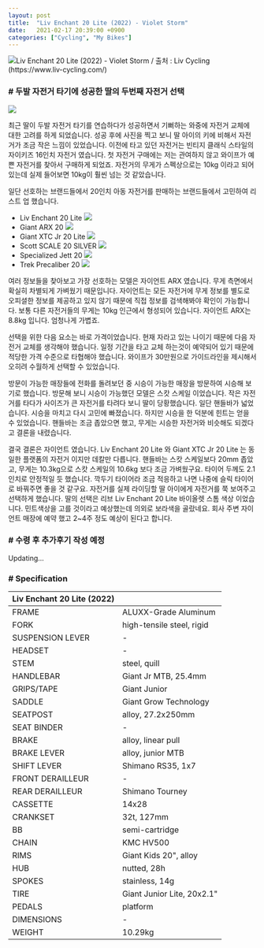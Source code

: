 ```yaml
---
layout: post
title:  "Liv Enchant 20 Lite (2022) - Violet Storm"
date:   2021-02-17 20:39:00 +0900
categories: ["Cycling", "My Bikes"]
---
```

![Liv Enchant 20 Lite (2022) - Violet Storm / 출처 : Liv Cycling (https://www.liv-cycling.com/)](https://img1.daumcdn.net/thumb/R1280x0/?scode=mtistory2&fname=https%3A%2F%2Fblog.kakaocdn.net%2Fdn%2Fdu29R2%2FbtrA33UXxVg%2FfHvXGgE927lRfB0dgv6D10%2Fimg.png)

### # 두발 자전거 타기에 성공한 딸의 두번째 자전거 선택

![](https://img1.daumcdn.net/thumb/R1280x0/?scode=mtistory2&fname=https%3A%2F%2Fblog.kakaocdn.net%2Fdn%2FcryPcv%2FbtrA3tfj756%2FZ2gkjzd0NlJCTYbFxG2kK0%2Fimg.png)

최근 딸이 두발 자전거 타기를 연습하다가 성공하면서 기뻐하는 와중에 자전거 교체에 대한 고려를 하게 되었습니다.
성공 후에 사진을 찍고 보니 딸 아이의 키에 비해서 자전거가 조금 작은 느낌이 있었습니다.
이전에 타고 있던 자전거는 빈티지 클래식 스타일의 자이키즈 16인치 자전거 였습니다.
첫 자전거 구매에는 저는 관여하지 않고 와이프가 예쁜 자전거를 찾아서 구매하게 되었죠.
자전거의 무게가 스펙상으로는 10kg 이라고 되어 있는데 실제 들어보면 10kg이 훨씬 넘는 것 같았습니다.



일단 선호하는 브랜드들에서 20인치 아동 자전거를 판매하는 브랜드들에서 고민하여 리스트 업 했습니다.

* Liv Enchant 20 Lite
![](https://img1.daumcdn.net/thumb/R1280x0/?scode=mtistory2&fname=https%3A%2F%2Fblog.kakaocdn.net%2Fdn%2FcrocdA%2FbtrA54ZH4XD%2FvRiDjhE6FeDNJev7bgm1jK%2Fimg.png)
* Giant ARX 20
![](https://img1.daumcdn.net/thumb/R1280x0/?scode=mtistory2&fname=https%3A%2F%2Fblog.kakaocdn.net%2Fdn%2Fd8o2jh%2FbtrA3ruX98w%2FVg076jYdpWLy4li7Fl2Qb1%2Fimg.png)
* Giant XTC Jr 20 Lite
![](https://img1.daumcdn.net/thumb/R1280x0/?scode=mtistory2&fname=https%3A%2F%2Fblog.kakaocdn.net%2Fdn%2FSPeug%2FbtrA5sTY7xW%2FgGnWugAhFThn0GKyBDegW1%2Fimg.png)
* Scott SCALE 20 SILVER 
![](https://img1.daumcdn.net/thumb/R1280x0/?scode=mtistory2&fname=https%3A%2F%2Fblog.kakaocdn.net%2Fdn%2FcFU98e%2FbtrA1Bx7pBQ%2FHitm7dhzmnkZjEHR3c2k91%2Fimg.png)
* Specialized Jett 20
![](https://img1.daumcdn.net/thumb/R1280x0/?scode=mtistory2&fname=https%3A%2F%2Fblog.kakaocdn.net%2Fdn%2FO1NDj%2FbtrAZejcXod%2FabzSijRqthqF6zEPeDYULK%2Fimg.png)
* Trek Precaliber 20
![](https://img1.daumcdn.net/thumb/R1280x0/?scode=mtistory2&fname=https%3A%2F%2Fblog.kakaocdn.net%2Fdn%2FTUPRh%2FbtrAUkDsJD5%2F7WuK2rvzyZlU35S7KGx5V1%2Fimg.png)

여러 정보들을 찾아보고 가장 선호하는 모델은 자이언트 ARX 였습니다. 무게 측면에서 확실히 차별되게 가벼웠기 때문입니다.
자이언트는 모든 자전거에 무게 정보를 별도로 오피셜한 정보를 제공하고 있지 않기 때문에 직접 정보를 검색해봐야 확인이 가능합니다.
보통 다른 자전거들의 무게는 10kg 인근에서 형성되어 있습니다. 자이언트 ARX는 8.8kg 입니다. 엄청나게 가볍죠.



선택을 위한 다음 요소는 바로 가격이었습니다. 현재 자라고 있는 나이기 때문에 다음 자전거 교체를 생각해야 했습니다.
일정 기간을 타고 교체 하는것이 예약되어 있기 때문에 적당한 가격 수준으로 타협해야 했습니다.
와이프가 30만원으로 가이드라인을 제시해서 오히려 수월하게 선택할 수 있었습니다.



방문이 가능한 매장들에 전화를 돌려보던 중 시승이 가능한 매장을 방문하여 시승해 보기로 했습니다.
방문해 보니 시승이 가능했던 모델은 스캇 스케일 이었습니다. 작은 자전거를 타다가 사이즈가 큰 자전거를 타려다 보니 딸이 당황했습니다.
일단 핸들바가 넓었습니다. 시승을 마치고 다시 고민에 빠졌습니다. 하지만 시승을 한 덕분에 힌트는 얻을 수 있었습니다.
핸들바는 조금 좁았으면 했고, 무게는 시승한 자전거와 비슷해도 되겠다고 결론을 내렸습니다.



결국 결론은 자이언트 였습니다. Liv Enchant 20 Lite 와 Giant XTC Jr 20 Lite 는 동일한 플랫폼의 자전거 이지만 데칼만 다릅니다.
핸들바는 스캇 스케일보다 20mm 좁았고, 무게는 10.3kg으로 스캇 스케일의 10.6kg 보다 조금 가벼웠구요.
타이어 두께도 2.1인치로 안정적일 듯 했습니다. 깍두기 타이어라 조금 적응하고 나면 나중에 슬릭 타이어로 바꿔주면 좋을 것 같구요. 
자전거를 실제 라이딩할 딸 아이에게 자전거를 쭉 보여주고 선택하게 했습니다. 딸의 선택은 리브 Liv Enchant 20 Lite 바이올렛 스톰 색상 이었습니다.
민트색상을 고를 것이라고 예상했는데 의외로 보라색을 골랐네요. 회사 주변 자이언트 매장에 예약 했고 2~4주 정도 예상이 된다고 합니다.




### # 수령 후 추가후기 작성 예정

Updating...



### # Specification

| **Liv Enchant 20 Lite (2022)** |                            |
|--------------------------------|----------------------------|
| FRAME                          | ALUXX-Grade Aluminum       |
| FORK                           | high-tensile steel, rigid  |
| SUSPENSION LEVER               | \-                         |
| HEADSET                        | \-                         |
| STEM                           | steel, quill               |
| HANDLEBAR                      | Giant Jr MTB, 25.4mm       |
| GRIPS/TAPE                     | Giant Junior               |
| SADDLE                         | Giant Grow Technology      |
| SEATPOST                       | alloy, 27.2x250mm          |
| SEAT BINDER                    | \-                         |
| BRAKE                          | alloy, linear pull         |
| BRAKE LEVER                    | alloy, junior MTB          |
| SHIFT LEVER                    | Shimano RS35, 1x7          |
| FRONT DERAILLEUR               | \-                         |
| REAR DERAILLEUR                | Shimano Tourney            |
| CASSETTE                       | 14x28                      |
| CRANKSET                       | 32t, 127mm                 |
| BB                             | semi-cartridge             |
| CHAIN                          | KMC HV500                  |
| RIMS                           | Giant Kids 20", alloy      |
| HUB                            | nutted, 28h                |
| SPOKES                         | stainless, 14g             |
| TIRE                           | Giant Junior Lite, 20x2.1" |
| PEDALS                         | platform                   |
| DIMENSIONS                     | \-                         |
| WEIGHT                         | 10.29kg                    |